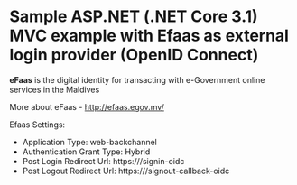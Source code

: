 # Sample ASP.NET (.NET Core 3.1) MVC example with Efaas as external login provider (OpenID Connect)

**eFaas** is the digital identity for transacting with e-Government online services in the Maldives

More about eFaas - http://efaas.egov.mv/

Efaas Settings:

* Application Type: web-backchannel 
* Authentication Grant Type: Hybrid
* Post Login Redirect Url: https://<your app url>/signin-oidc
* Post Logout Redirect Url: https://<your app url>/signout-callback-oidc 
